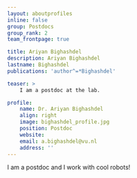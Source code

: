 ```yaml
---
layout: aboutprofiles
inline: false
group: Postdocs
group_rank: 2
team_frontpage: true

title: Ariyan Bighashdel
description: Ariyan Bighashdel
lastname: Bighashdel
publications: 'author^=*Bighashdel'

teaser: >
    I am a postdoc at the lab.

profile:
    name: Dr. Ariyan Bighashdel
    align: right
    image: bighashdel_profile.jpg
    position: Postdoc
    website:
    email: a.bighashdel@vu.nl
    address: ''
---
```


I am a postdoc and I work with cool robots!
